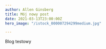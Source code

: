 ```yaml
---
author: Allen Ginsberg
title: Mój nowy post
date: 2021-03-13T23:00:00Z
hero_image: "/istock_000007294299medium.jpg"

---
```

Blog testowy